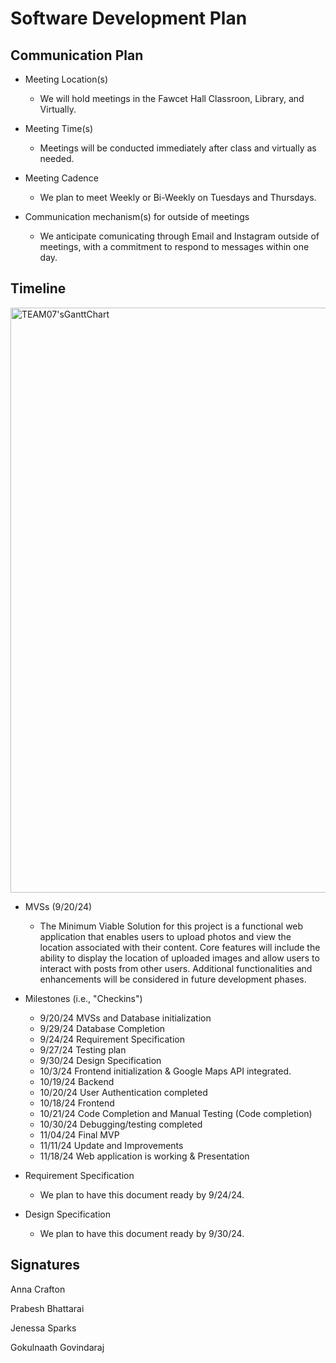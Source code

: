# Software Development Plan

## Communication Plan
* Meeting Location(s)
  * We will hold meetings in the Fawcet Hall Classroon, Library, and Virtually.
  
* Meeting Time(s)
  * Meetings will be conducted immediately after class and virtually as needed. 
  
* Meeting Cadence
  * We plan to meet Weekly or Bi-Weekly on Tuesdays and Thursdays.
  
* Communication mechanism(s) for outside of meetings
  * We anticipate comunicating through Email and Instagram outside of meetings, with a commitment to respond to messages within one day. 

## Timeline
 <img width="936" alt="TEAM07'sGanttChart" src="https://github.com/user-attachments/assets/4b1309a8-2061-4786-960e-208c9431c288">
 
  * MVSs (9/20/24)
      - The Minimum Viable Solution for this project is a functional web application that enables users to upload photos and view the location associated with their content. Core features will include the ability to display the location of uploaded images and allow users to interact with posts from other users. Additional functionalities and enhancements will be considered in future development phases.
 
   * Milestones (i.e., "Checkins")
       -  9/20/24 MVSs and Database initialization 
       -  9/29/24 Database Completion
       -  9/24/24 Requirement Specification
       -  9/27/24 Testing plan
       -  9/30/24 Design Specification
       -  10/3/24 Frontend initialization & Google Maps API integrated.
       -  10/19/24 Backend
       -  10/20/24 User Authentication completed
       -  10/18/24 Frontend
       -  10/21/24 Code Completion and Manual Testing (Code completion)
       -  10/30/24 Debugging/testing completed
       -  11/04/24 Final MVP
       -  11/11/24 Update and Improvements
       -  11/18/24  Web application is working & Presentation 

  * Requirement Specification
       - We plan to have this document ready by 9/24/24. 
  * Design Specification
       - We plan to have this document ready by 9/30/24.
         

## Signatures
Anna Crafton

Prabesh Bhattarai

Jenessa Sparks

Gokulnaath Govindaraj
